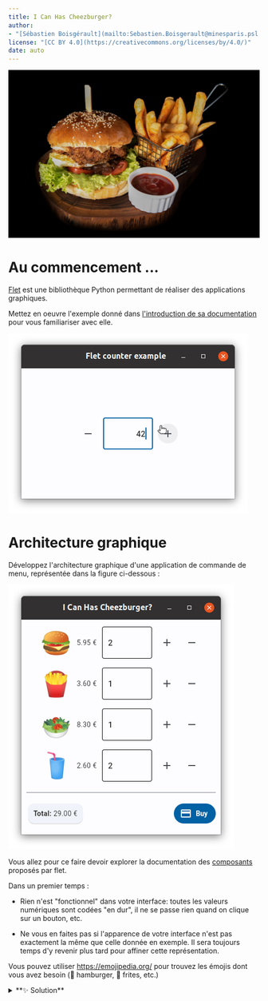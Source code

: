 ```yaml
---
title: I Can Has Cheezburger?
author: 
- "[Sébastien Boisgérault](mailto:Sebastien.Boisgerault@minesparis.psl.eu), MINES Paris -- PSL"
license: "[CC BY 4.0](https://creativecommons.org/licenses/by/4.0/)"
date: auto
---
```



![Miam! 😋](images/sk-CK6tjAIMJWM-unsplash.jpg)


Au commencement ...
================================================================================

[Flet](https://flet.dev/) est une bibliothèque Python permettant de réaliser
des applications graphiques. 

Mettez en oeuvre l'exemple donné dans [l'introduction de sa documentation](https://flet.dev/docs/) pour vous familiariser avec elle.

![Compteur](images/flet-counter.png)


Architecture graphique
================================================================================

Développez l'architecture graphique d'une application de commande de
menu, représentée dans la figure ci-dessous :

![Interface graphique de commande d'un menu](images/burger-gui.png)


Vous allez pour ce faire devoir explorer la documentation des 
[composants](https://flet.dev/docs/controls) proposés par flet.

Dans un premier temps :

  - Rien n'est "fonctionnel" dans votre interface: 
    toutes les valeurs numériques sont codées "en dur",
    il ne se passe rien quand on clique sur un bouton, etc.

  - Ne vous en faites pas si l'apparence de votre interface n'est pas exactement
    la même que celle donnée en exemple. Il sera toujours temps d'y revenir
    plus tard pour affiner cette représentation.

Vous pouvez utiliser <https://emojipedia.org/> pour trouvez les émojis dont
vous avez besoin (🍔 hamburger, 🍟 frites, etc.)

<details>
<summary>
**✨ Solution**
</summary>
```python
from flet import app, icons
from flet import MainAxisAlignment
from flet import (
    Card,
    Column,
    Container,
    Divider,
    FilledButton,
    IconButton,
    Markdown,
    Row,
    Text,
    TextField,
)


def main(page):
    page.title = "I Can Has Cheezburger?"
    page.window_width = 400
    page.window_height = 430
    page.add(
        Column(
            alignment=MainAxisAlignment.CENTER,
            controls=[
                Row(
                    [
                        Text("🍔", size=50),
                        Text("5.95 €"),
                        Container(
                            width=100,
                            content=TextField(
                                value="0", read_only=True
                            ),
                        ),
                        IconButton(icon=icons.ADD),
                        IconButton(icon=icons.REMOVE),
                    ],
                    alignment=MainAxisAlignment.CENTER,
                ),
                Row(
                    [
                        Text("🍟", size=50),
                        Text("3.60 €"),
                        Container(
                            width=100,
                            content=TextField(value="0"),
                        ),
                        IconButton(icon=icons.ADD),
                        IconButton(icon=icons.REMOVE),
                    ],
                    alignment=MainAxisAlignment.CENTER,
                ),
                Row(
                    [
                        Text("🥗", size=50),
                        Text("8.30 €"),
                        Container(
                            width=100,
                            content=TextField(value="0"),
                        ),
                        IconButton(icon=icons.ADD),
                        IconButton(icon=icons.REMOVE),
                    ],
                    alignment=MainAxisAlignment.CENTER,
                ),
                Row(
                    [
                        Text("🥤", size=50),
                        Text("2.60 €"),
                        Container(
                            width=100,
                            content=TextField(value="0"),
                        ),
                        IconButton(icon=icons.ADD),
                        IconButton(icon=icons.REMOVE),
                    ],
                    alignment=MainAxisAlignment.CENTER,
                ),
                Divider(),
                Row(
                    [
                        Card(
                            Container(
                                Markdown(
                                    "**TOTAL:** 0.00 €"
                                ),
                                padding=10,
                            )
                        ),
                        FilledButton(
                            text="Buy", icon=icons.PAYMENT
                        ),
                    ],
                    alignment=MainAxisAlignment.SPACE_BETWEEN,
                ),
            ],
        )
    )


app(target=main)
```
</details>


Composant sur mesure
================================================================================

La documentation de flet explique comment vous pouvez créer 
[vos propres composants](https://flet.dev/docs/guides/python/user-controls). 
Utilisée judicieusement, cette possibilité devait vous permettre
de rendre l'architecture de votre application de commande plus lisible.

Idéalement, on souhaiterait avoir un composant `Product` qui prend en charge
la représentation d'un produit, l'affichage de son prix ainsi que le comptage
du nombre d'unités que le client souhaite en commander. L'application qui
en résulte pourrait alors prendre la forme suivante :

```python
from flet import app, icons
from flet import MainAxisAlignment
from flet import (
    Card,
    Column,
    Container,
    Divider,
    FilledButton,
    IconButton,
    Markdown,
    Row,
    Text,
    TextField,
)

from product import Product


def main(page):
    page.title = "I Can Has Cheezburger?"
    page.window_width = 400
    page.window_height = 430
    page.add(
        Column(
            alignment=MainAxisAlignment.CENTER,
            controls=[
                Product("🍔", 5.95),
                Product("🍟", 3.60),
                Product("🥗", 8.30),
                Product("🥤", 2.60),
                Divider(),
                Row(
                    [
                        Card(
                            Container(
                                Markdown(
                                    "**TOTAL:** 0.00 €"
                                ),
                                padding=10,
                            )
                        ),
                        FilledButton(
                            text="Buy", icon=icons.PAYMENT
                        ),
                    ],
                    alignment=MainAxisAlignment.SPACE_BETWEEN,
                ),
            ],
        )
    )


app(target=main)
```

Développez une classe `Product` dans un fichier `product.py` pour faire en
sorte que cette nouveau programme fonctionne (comme précédemment).


<details>
<summary>
**✨ Solution**
</summary>

```python
from flet import icons
from flet import MainAxisAlignment
from flet import (
    IconButton,
    Container,
    Row,
    Text,
    TextField,
    UserControl,
)


class Product(UserControl):
    def __init__(self, emoji, price):
        super().__init__()
        self.price = price
        self.emoji = emoji

    def build(self):
        return Row(
            [
                Text(self.emoji, size=50),
                Text(f"{self.price:.2f} €"),
                Container(
                    width=100, content=TextField(value="0")
                ),
                IconButton(icon=icons.ADD),
                IconButton(icon=icons.REMOVE),
            ],
            alignment=MainAxisAlignment.CENTER,
        )
```
</details>


Composant localement fonctionel
================================================================================

Faites en sorte que les boutons `+` et `-` de votre composant `Product`
incrémentent et décrémentent la quantité du produit. Ne vous préocuppez
pas encore du total de la commande. Par contre, assurez-vous que la 
quantité d'unité commandée d'un produit ne puisse pas être négative.

<details>
<summary>
**✨ Solution**
</summary>

```python
from flet import icons
from flet import MainAxisAlignment
from flet import (
    IconButton,
    Container,
    Row,
    Text,
    TextField,
    UserControl,
)


class Product(UserControl):
    def __init__(self, emoji, price):
        super().__init__()
        self.price = price
        self.emoji = emoji
        self.quantity = 0

    def add_one(self, event):
        self.quantity += 1
        self.price_field.value = str(self.quantity)
        self.update()

    def remove_one(self, event):
        self.quantity -= 1
        self.quantity = max(self.quantity, 0)
        self.price_field.value = str(self.quantity)
        self.update()

    def build(self):
        more = IconButton(
            icon=icons.ADD, on_click=self.add_one
        )
        less = IconButton(
            icon=icons.REMOVE, on_click=self.remove_one
        )
        self.price_field = TextField(
            value=str(self.quantity), read_only=True
        )

        return Row(
            [
                Text(self.emoji, size=50),
                Text(f"{self.price:.2f} €"),
                Container(
                    width=100, content=self.price_field
                ),
                more,
                less,
            ],
            alignment=MainAxisAlignment.CENTER,
        )
```
</details>


Composant pleinement fonctionel
================================================================================

Il manque deux choses à notre composant produit :

  - Un attribut (ou une propriété) `total` qui permet de savoir
    combien le nombre d'unités choisi de ce composant va coûter.

    ```python
    hamburgers = Product("🍔", 5.95)
    hamburgers.total  # 0.0 initially
    ```

  - Un "hook" (optionnel) permettant de signaler à l'utilisateur du composant 
    que le nombre d'unités (et donc le coût) de ce produit a changé. 
    Ce hook prendra la forme d'une fonction de callback que l'on fournit 
    au produit lors de sa construction:
   
    ```python
    def print_hamburgers_total(event):
        print(hamburgers.total)

    hamburgers = Product("🍔", 5.95, on_change=print_hamburgers_total)
    ```

Réalisez les changements nécessaires dans `product.py`. 

<details>
<summary>
**✨ Solution**
</summary>

```python
from flet import icons
from flet import MainAxisAlignment
from flet import (
    IconButton,
    Container
    Row,
    Text,
    TextField,
    UserControl,
)


def do_nothing(event):
    pass


class Product(UserControl):
    def __init__(self, emoji, price, on_change=None):
        super().__init__()
        self.price = price
        self.emoji = emoji
        self.quantity = 0
        self.on_change = on_change or do_nothing

    def get_total(self):
        return self.price * self.quantity

    total = property(get_total)

    def add_one(self, event):
        self.quantity += 1
        self.price_field.value = str(self.quantity)
        self.on_change(event)
        self.update()

    def remove_one(self, event):
        self.quantity -= 1
        self.quantity = max(self.quantity, 0)
        self.price_field.value = str(self.quantity)
        self.on_change(event)
        self.update()

    def build(self):
        more = IconButton(
            icon=icons.ADD, on_click=self.add_one
        )
        less = IconButton(
            icon=icons.REMOVE, on_click=self.remove_one
        )
        self.price_field = TextField(
            value=str(self.quantity), read_only=True
        )

        return Row(
            [
                Text(self.emoji, size=50),
                Text(f"{self.price:.2f} €"),
                Container(
                    width=100, content=self.price_field
                ),
                more,
                less,
            ],
            alignment=MainAxisAlignment.CENTER,
        )
```
</details>

Intégration
================================================================================

Complétez votre application pour que le total de la commande soit toujours à jour.

<details>
<summary>
**✨ Solution**
</summary>

```python
from flet import app, icons
from flet import MainAxisAlignment
from flet import (
    Card,
    Column,
    Container,
    Divider,
    FilledButton,
    Markdown,
    Row,
)

from product import Product


def main(page):
    page.title = "I Can Has Cheezburger?"
    page.window_width = 400
    page.window_height = 430

    total_markdown = Markdown("**Total:** 0.0 €")

    def on_change(event):
        total = sum([p.total for p in products])
        total_markdown.value = f"**Total:** {total:.2f} €"
        page.update()

    products = [
        Product("🍔", 5.95, on_change=on_change),
        Product("🍟", 3.60, on_change=on_change),
        Product("🥗", 8.30, on_change=on_change),
        Product("🥤", 2.60, on_change=on_change),
    ]

    page.add(
        Column(
            alignment=MainAxisAlignment.CENTER,
            controls=[
                *products,
                Divider(),
                Row(
                    [
                        Card(
                            Container(
                                total_markdown, padding=10
                            )
                        ),
                        FilledButton(
                            text="Buy", icon=icons.PAYMENT
                        ),
                    ],
                    alignment=MainAxisAlignment.SPACE_BETWEEN,
                ),
            ],
        )
    )


app(target=main)
```
</details>